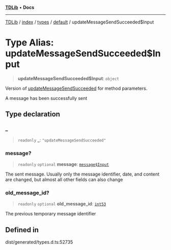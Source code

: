 [**TDLib**](../../../../../../README.md) • **Docs**

***

[TDLib](../../../../../../modules.md) / [index](../../../../../README.md) / [types](../../../README.md) / [default](../README.md) / updateMessageSendSucceeded$Input

# Type Alias: updateMessageSendSucceeded$Input

> **updateMessageSendSucceeded$Input**: `object`

Version of [updateMessageSendSucceeded](updateMessageSendSucceeded.md) for method parameters.

A message has been successfully sent

## Type declaration

### \_

> `readonly` **\_**: `"updateMessageSendSucceeded"`

### message?

> `readonly` `optional` **message**: [`message$Input`](message$Input-1.md)

The sent message. Usually only the message identifier, date, and content are changed, but almost all other fields can also change

### old\_message\_id?

> `readonly` `optional` **old\_message\_id**: [`int53`](int53-1.md)

The previous temporary message identifier

## Defined in

dist/generated/types.d.ts:52735
